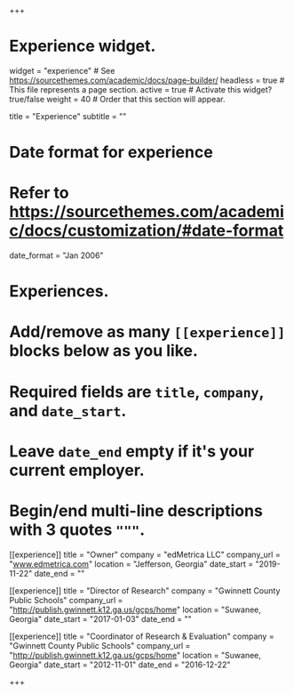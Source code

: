 +++
# Experience widget.
widget = "experience"  # See https://sourcethemes.com/academic/docs/page-builder/
headless = true  # This file represents a page section.
active = true  # Activate this widget? true/false
weight = 40  # Order that this section will appear.

title = "Experience"
subtitle = ""

# Date format for experience
#   Refer to https://sourcethemes.com/academic/docs/customization/#date-format
date_format = "Jan 2006"

# Experiences.
#   Add/remove as many `[[experience]]` blocks below as you like.
#   Required fields are `title`, `company`, and `date_start`.
#   Leave `date_end` empty if it's your current employer.
#   Begin/end multi-line descriptions with 3 quotes `"""`.
[[experience]]
  title = "Owner"
  company = "edMetrica LLC"
  company_url = "www.edmetrica.com"
  location = "Jefferson, Georgia"
  date_start = "2019-11-22"
  date_end = ""


[[experience]]
  title = "Director of Research"
  company = "Gwinnett County Public Schools"
  company_url = "http://publish.gwinnett.k12.ga.us/gcps/home"
  location = "Suwanee, Georgia"
  date_start = "2017-01-03"
  date_end = ""

[[experience]]
  title = "Coordinator of Research & Evaluation"
  company = "Gwinnett County Public Schools"
  company_url = "http://publish.gwinnett.k12.ga.us/gcps/home"
  location = "Suwanee, Georgia"
  date_start = "2012-11-01"
  date_end = "2016-12-22"

+++
